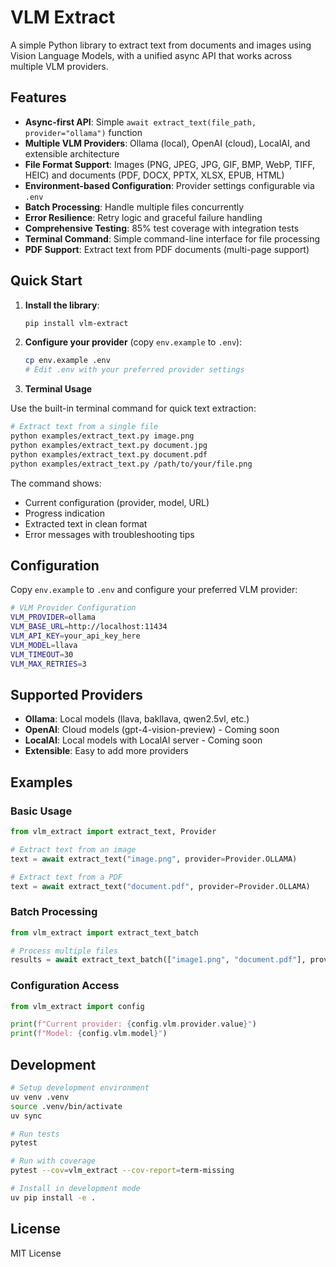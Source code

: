 # VLM Extract

A simple Python library to extract text from documents and images using Vision Language Models, with a unified async API that works across multiple VLM providers.

## Features

- **Async-first API**: Simple `await extract_text(file_path, provider="ollama")` function
- **Multiple VLM Providers**: Ollama (local), OpenAI (cloud), LocalAI, and extensible architecture
- **File Format Support**: Images (PNG, JPEG, JPG, GIF, BMP, WebP, TIFF, HEIC) and documents (PDF, DOCX, PPTX, XLSX, EPUB, HTML)
- **Environment-based Configuration**: Provider settings configurable via `.env`
- **Batch Processing**: Handle multiple files concurrently
- **Error Resilience**: Retry logic and graceful failure handling
- **Comprehensive Testing**: 85% test coverage with integration tests
- **Terminal Command**: Simple command-line interface for file processing
- **PDF Support**: Extract text from PDF documents (multi-page support)

## Quick Start

1. **Install the library**:
   ```bash
   pip install vlm-extract
   ```

2. **Configure your provider** (copy `env.example` to `.env`):
   ```bash
   cp env.example .env
   # Edit .env with your preferred provider settings
   ```

3. **Terminal Usage**

Use the built-in terminal command for quick text extraction:

```bash
# Extract text from a single file
python examples/extract_text.py image.png
python examples/extract_text.py document.jpg
python examples/extract_text.py document.pdf
python examples/extract_text.py /path/to/your/file.png
```

The command shows:
- Current configuration (provider, model, URL)
- Progress indication
- Extracted text in clean format
- Error messages with troubleshooting tips

## Configuration

Copy `env.example` to `.env` and configure your preferred VLM provider:

```bash
# VLM Provider Configuration
VLM_PROVIDER=ollama
VLM_BASE_URL=http://localhost:11434
VLM_API_KEY=your_api_key_here
VLM_MODEL=llava
VLM_TIMEOUT=30
VLM_MAX_RETRIES=3
```

## Supported Providers

- **Ollama**: Local models (llava, bakllava, qwen2.5vl, etc.)
- **OpenAI**: Cloud models (gpt-4-vision-preview) - Coming soon
- **LocalAI**: Local models with LocalAI server - Coming soon
- **Extensible**: Easy to add more providers

## Examples

### Basic Usage
```python
from vlm_extract import extract_text, Provider

# Extract text from an image
text = await extract_text("image.png", provider=Provider.OLLAMA)

# Extract text from a PDF
text = await extract_text("document.pdf", provider=Provider.OLLAMA)
```

### Batch Processing
```python
from vlm_extract import extract_text_batch

# Process multiple files
results = await extract_text_batch(["image1.png", "document.pdf"], provider=Provider.OLLAMA)
```

### Configuration Access
```python
from vlm_extract import config

print(f"Current provider: {config.vlm.provider.value}")
print(f"Model: {config.vlm.model}")
```

## Development

```bash
# Setup development environment
uv venv .venv
source .venv/bin/activate
uv sync

# Run tests
pytest

# Run with coverage
pytest --cov=vlm_extract --cov-report=term-missing

# Install in development mode
uv pip install -e .
```

## License

MIT License 